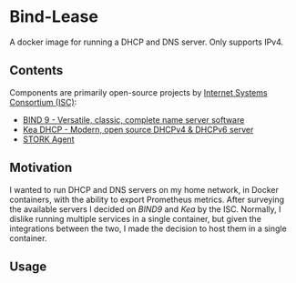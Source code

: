 # Bind-Lease

A docker image for running a DHCP and DNS server. Only supports IPv4.

## Contents

Components are primarily open-source projects by [Internet Systems Consortium (ISC)](https://www.isc.org/):

* [BIND 9 - Versatile, classic, complete name server software](https://www.isc.org/bind/)
* [Kea DHCP - Modern, open source DHCPv4 & DHCPv6 server](https://www.isc.org/kea/)
* [STORK Agent](https://stork.isc.org/)

## Motivation

I wanted to run DHCP and DNS servers on my home network, in Docker containers, with the ability to export Prometheus
metrics. After surveying the available servers I decided on *BIND9* and *Kea* by the ISC. Normally, I dislike running
multiple services in a single container, but given the integrations between the two, I made the decision to host them
in a single container.

## Usage
